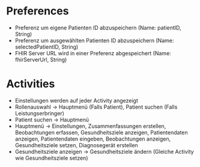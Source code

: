 # Preferences
- Preferenz um eigene Patienten ID abzuspeichern (Name: patientID, String)
- Preferenz um ausgewählten Patienten ID abzuspeichern (Name: selectedPatientID, String)
- FHIR Server URL wird in einer Preferenz abgespeichert (Name: fhirServerUrl, String)

# Activities
- Einstellungen werden auf jeder Activity angezeigt
- Rollenauswahl -> Hauptmenü (Falls Patient), Patient suchen (Falls Leistungserbringer)
- Patient suchen -> Hauptmenü
- Hauptmenü -> Einstellungen, Zusammenfassungen erstellen, Beobachtungen erfassen, Gesundheitsziele anzeigen, Patientendaten anzeigen, Patientendaten eingeben, Beobachtungen anzeigen, Gesundheitsziele setzen, Diagnosegerät erstellen
- Gesundheitsziele anzeigen -> Gesundheitsziele ändern (Gleiche Activity wie Gesundheitsziele setzen)